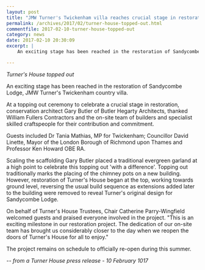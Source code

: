 ```yaml
---
layout: post
title: "JMW Turner's Twickenham villa reaches crucial stage in restoration"
permalink: /archives/2017/02/turner-house-topped-out.html
commentfile: 2017-02-10-turner-house-topped-out
category: news
date: 2017-02-10 20:30:09
excerpt: |
    An exciting stage has been reached in the restoration of Sandycombe Lodge, JMW Turner’s Twickenham country villa.

---
```


*Turner's House topped out*

An exciting stage has been reached in the restoration of Sandycombe Lodge, JMW Turner's Twickenham country villa.

At a topping out ceremony to celebrate a crucial stage in restoration, conservation architect Gary Butler of Butler Hegarty Architects, thanked William Fullers Contractors and the on-site team of builders and specialist skilled craftspeople for their contribution and commitment.

Guests included Dr Tania Mathias, MP for Twickenham; Councillor David Linette, Mayor of the London Borough of Richmond upon Thames and Professor Ken Howard OBE RA.

Scaling the scaffolding Gary Butler placed a traditional evergreen garland at a high point to celebrate this topping out 'with a difference'. Topping out traditionally marks the placing of the chimney pots on a new building. However, restoration of Turner's House began at the top, working towards ground level, reversing the usual build sequence as extensions added later to the building were removed to reveal Turner's original design for Sandycombe Lodge.

On behalf of Turner's House Trustees, Chair Catherine Parry-Wingfield welcomed guests and praised everyone involved in the project. "This is an exciting milestone in our restoration project. The dedication of our on-site team has brought us considerably closer to the day when we reopen the doors of Turner's House for all to enjoy."

The project remains on schedule to officially re-open during this summer.

<cite>-- from a Turner House press release - 10 February 1017</cite>
